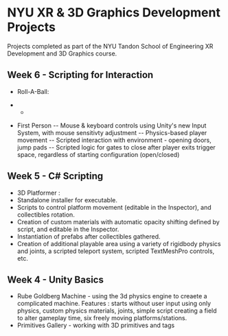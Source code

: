 # NYU XR & 3D Graphics Development Projects
 Projects completed as part of the NYU Tandon School of Engineering XR Development and 3D Graphics course.
 
## Week 6 - Scripting for Interaction
- Roll-A-Ball:
- -

- First Person
-- Mouse & keyboard controls using Unity's new Input System, with mouse sensitivty adjustment
-- Physics-based player movement
-- Scripted interaction with environment - opening doors, jump pads
-- Scripted logic for gates to close after player exits trigger space, regardless of starting configuration (open/closed)

## Week 5 - C# Scripting 
- 3D Platformer :
- Standalone installer for executable.
- Scripts to control platform movement (editable in the Inspector), and collectibles rotation. 
- Creation of custom materials with automatic opacity shifting defined by script, and editable in the Inspector. 
- Instantiation of prefabs after collectibles gathered. 
- Creation of additional playable area using a variety of rigidbody physics and joints, a scripted teleport system, scripted TextMeshPro controls, etc. 

## Week 4 - Unity Basics
- Rube Goldberg Machine - using the 3d physics engine to creaete a complicated machine. Features : starts without user input using only physics, custom physics materials, joints, simple script creating a field to alter gameplay time, six freely moving platforms/stations. 
- Primitives Gallery - working with 3D primitives and tags
